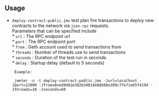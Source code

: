  ## Usage

 * `deploy-contract-public.jmx` test plan fire transactions to deploy new contracts to the network via `json-rpc` requests.  
 Parameters that can be specified include  
        * `url` : The RPC endpoint url  
        * `port` : The RPC endpoint port  
        * `from` : Geth account used to send transactions from  
        * `threads` : Number of threads use to send transactions  
        * `seconds` : Duration of the test run in seconds  
        * `delay` : Startup delay (default to 5 seconds)  
        
        Example:
        
        jmeter -n -t deploy-contract-public.jmx -Jurl=localhost -Jport=22000 -Jfrom=0xed9d02e382b34818e88b88a309c7fe71e65f419d -Jthreads=10 -Jseconds=60
        
 
 